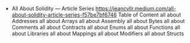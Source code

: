 
* All About Solidity — Article Series https://jeancvllr.medium.com/all-about-solidity-article-series-f57be7bf6746
Table of Content
all about Addresses
all about Arrays
all about Assembly
all about Bytes
all about Comments
all about Contracts
all about Enums
all about Functions
all about Libraries
all about Mappings
all about Modifiers
all about Structs
